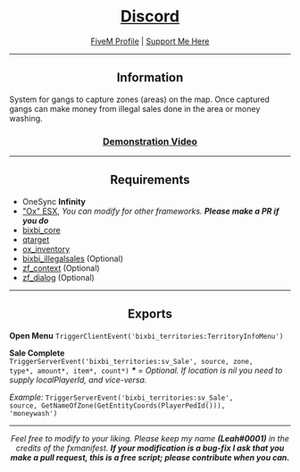 <h1 align='center'><a href='https://discord.link/bixbi'>Discord</a></h1>
<p align='center'><a href='https://forum.cfx.re/u/Leah_UK/summary'>FiveM Profile</a> | <a href='https://ko-fi.com/bixbi'>Support Me Here</a><br></p>

---

<h2 align='center'>Information</h2>
System for gangs to capture zones (areas) on the map. Once captured gangs can make money from illegal sales done in the area or money washing.

<h3 align='center'><b><a href='https://youtu.be/kKPt9KeipG0'>Demonstration Video</a></b></h3>

---

<h2 align='center'>Requirements</h2>

- OneSync <b>Infinity</b>
- <a href='https://github.com/overextended/es_extended'>"Ox" ESX</a>,<i> You can modify for other frameworks. <b>Please make a PR if you do</b></i>
- <a href='https://github.com/Leah-UK/bixbi_core'>bixbi_core</a>
- <a href='https://github.com/overextended/qtarget'>qtarget</a>
- <a href='https://github.com/overextended/ox_inventory'>ox_inventory</a>
- <a href='https://github.com/Leah-UK/bixbi_illegalsales'>bixbi_illegalsales</a> (Optional)
- <a href='https://github.com/zf-development/zf_context'>zf_context</a> (Optional)
- <a href='https://github.com/zf-development/zf_dialog'>zf_dialog</a> (Optional)

---

<h2 align='center'>Exports</h2>

<b>Open Menu</b>
<code>TriggerClientEvent('bixbi_territories:TerritoryInfoMenu')</code>

<b>Sale Complete</b></br>
<code>TriggerServerEvent('bixbi_territories:sv_Sale', source, zone, type*, amount*, item*, count*)</code>
<i><b>*</b> = Optional. If location is nil you need to supply localPlayerId, and vice-versa.</i>

<i>Example:</i> <code>TriggerServerEvent('bixbi_territories:sv_Sale', source, GetNameOfZone(GetEntityCoords(PlayerPedId())), 'moneywash')</code>

---

<p align='center'><i>Feel free to modify to your liking. Please keep my name <b>(Leah#0001)</b> in the credits of the fxmanifest. <b>If your modification is a bug-fix I ask that you make a pull request, this is a free script; please contribute when you can.</b></i></p>
